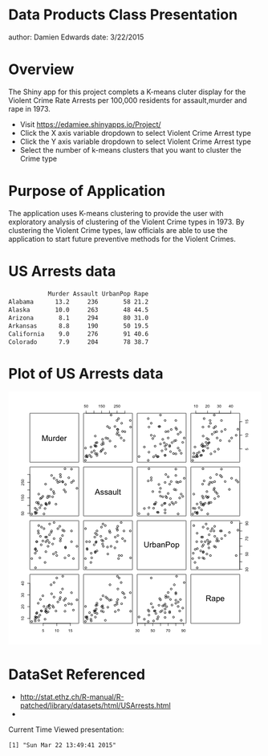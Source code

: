 Data Products Class Presentation
========================================================
author: Damien Edwards
date: 3/22/2015

Overview
========================================================

The Shiny app for this project complets a K-means cluter display for the Violent Crime Rate Arrests per 100,000 residents for assault,murder and rape in 1973.


- Visit https://edamiee.shinyapps.io/Project/
- Click the X axis variable dropdown to select Violent Crime Arrest type
- Click the Y axis variable dropdown to select Violent Crime Arrest type
- Select the number of k-means clusters that you want to cluster the Crime type

Purpose of Application
========================================================
The application uses K-means clustering to provide the user with exploratory analysis of clustering of the Violent Crime types in 1973. By clustering the Violent Crime types, law officials are able to use the application to start future preventive methods for the Violent Crimes.

US Arrests data
========================================================


```
           Murder Assault UrbanPop Rape
Alabama      13.2     236       58 21.2
Alaska       10.0     263       48 44.5
Arizona       8.1     294       80 31.0
Arkansas      8.8     190       50 19.5
California    9.0     276       91 40.6
Colorado      7.9     204       78 38.7
```

Plot of US Arrests data
========================================================

![plot of chunk unnamed-chunk-2](Data_Products_presentation-figure/unnamed-chunk-2-1.png) 

DataSet Referenced
========================================================
- http://stat.ethz.ch/R-manual/R-patched/library/datasets/html/USArrests.html
-
Current Time Viewed presentation:

```
[1] "Sun Mar 22 13:49:41 2015"
```

